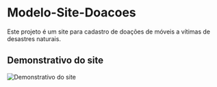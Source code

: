 # Modelo-Site-Doacoes
Este projeto é um site para cadastro de doações de móveis a vítimas de desastres naturais.

## Demonstrativo do site
![Demonstrativo do site](https://github.com/andreps11/Modelo-Site-Doacoes/blob/master/gif.gif)
